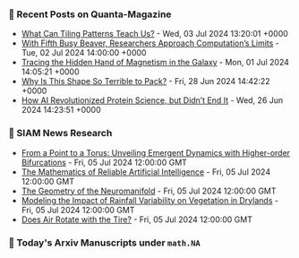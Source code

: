 ### 📝 Recent Posts on Quanta-Magazine
<!-- quanta starts -->
* <a href="https://www.quantamagazine.org/what-can-tiling-patterns-teach-us-20240703/">What Can Tiling Patterns Teach Us?</a> - Wed, 03 Jul 2024 13:20:01 +0000
* <a href="https://www.quantamagazine.org/amateur-mathematicians-find-fifth-busy-beaver-turing-machine-20240702/">With Fifth Busy Beaver, Researchers Approach Computation’s Limits</a> - Tue, 02 Jul 2024 14:00:00 +0000
* <a href="https://www.quantamagazine.org/tracing-the-hidden-hand-of-magnetism-in-the-galaxy-20240701/">Tracing the Hidden Hand of Magnetism in the Galaxy</a> - Mon, 01 Jul 2024 14:05:21 +0000
* <a href="https://www.quantamagazine.org/why-is-this-shape-so-terrible-to-pack-20240628/">Why Is This Shape So Terrible to Pack?</a> - Fri, 28 Jun 2024 14:42:22 +0000
* <a href="https://www.quantamagazine.org/how-ai-revolutionized-protein-science-but-didnt-end-it-20240626/">How AI Revolutionized Protein Science, but Didn’t End It</a> - Wed, 26 Jun 2024 14:23:51 +0000
<!-- quanta ends -->

### 📝 SIAM News Research
<!-- siam-news starts -->
* <a href="https://sinews.siam.org/Details-Page/from-a-point-to-a-torus-unveiling-emergent-dynamics-with-higher-order-bifurcations">From a Point to a Torus: Unveiling Emergent Dynamics with Higher-order Bifurcations</a> - Fri, 05 Jul 2024 12:00:00 GMT
* <a href="https://sinews.siam.org/Details-Page/the-mathematics-of-reliable-artificial-intelligence">The Mathematics of Reliable Artificial Intelligence</a> - Fri, 05 Jul 2024 12:00:00 GMT
* <a href="https://sinews.siam.org/Details-Page/the-geometry-of-the-neuromanifold">The Geometry of the Neuromanifold</a> - Fri, 05 Jul 2024 12:00:00 GMT
* <a href="https://sinews.siam.org/Details-Page/modeling-the-impact-of-rainfall-variability-on-vegetation-in-drylands">Modeling the Impact of Rainfall Variability on Vegetation in Drylands</a> - Fri, 05 Jul 2024 12:00:00 GMT
* <a href="https://sinews.siam.org/Details-Page/does-air-rotate-with-the-tire">Does Air Rotate with the Tire?</a> - Fri, 05 Jul 2024 12:00:00 GMT
<!-- siam-news ends -->

### 📝 Today's Arxiv Manuscripts under ``math.NA``
<!-- arxiv-math-na starts -->

<!-- arxiv-math-na ends -->
